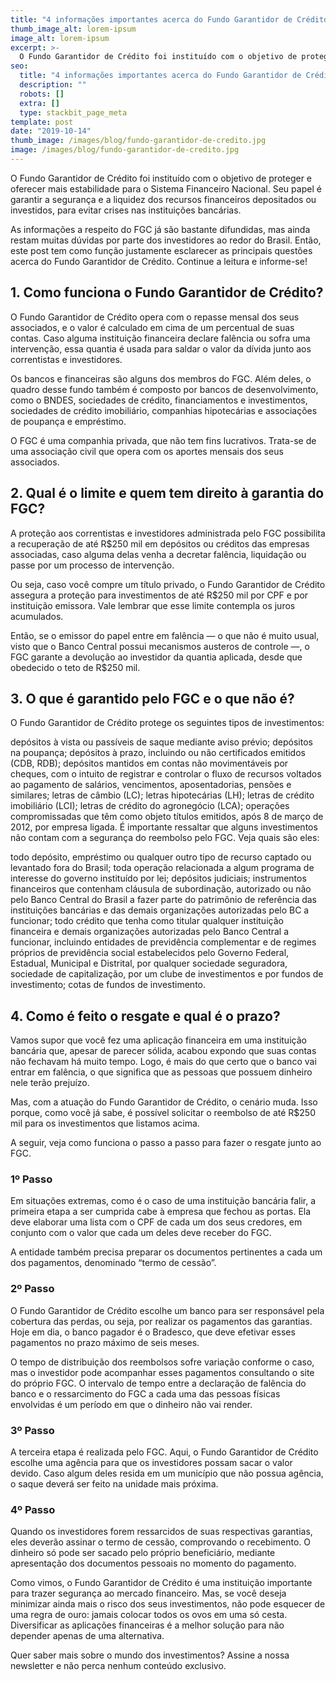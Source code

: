 ```yaml
---
title: "4 informações importantes acerca do Fundo Garantidor de Crédito"
thumb_image_alt: lorem-ipsum
image_alt: lorem-ipsum
excerpt: >-
  O Fundo Garantidor de Crédito foi instituído com o objetivo de proteger e oferecer mais estabilidade para o Sistema Financeiro Nacional. Seu papel é garantir a segurança e a liquidez dos recursos financeiros depositados ou investidos, para evitar crises nas instituições bancárias.
seo:
  title: "4 informações importantes acerca do Fundo Garantidor de Crédito"
  description: ""
  robots: []
  extra: []
  type: stackbit_page_meta
template: post
date: "2019-10-14"
thumb_image: /images/blog/fundo-garantidor-de-credito.jpg
image: /images/blog/fundo-garantidor-de-credito.jpg
---
```


O Fundo Garantidor de Crédito foi instituído com o objetivo de proteger e oferecer mais estabilidade para o Sistema Financeiro Nacional. Seu papel é garantir a segurança e a liquidez dos recursos financeiros depositados ou investidos, para evitar crises nas instituições bancárias.

As informações a respeito do FGC já são bastante difundidas, mas ainda restam muitas dúvidas por parte dos investidores ao redor do Brasil. Então, este post tem como função justamente esclarecer as principais questões acerca do Fundo Garantidor de Crédito. Continue a leitura e informe-se!

## 1. Como funciona o Fundo Garantidor de Crédito?

O Fundo Garantidor de Crédito opera com o repasse mensal dos seus associados, e o valor é calculado em cima de um percentual de suas contas. Caso alguma instituição financeira declare falência ou sofra uma intervenção, essa quantia é usada para saldar o valor da dívida junto aos correntistas e investidores.

Os bancos e financeiras são alguns dos membros do FGC. Além deles, o quadro desse fundo também é composto por bancos de desenvolvimento, como o BNDES, sociedades de crédito, financiamentos e investimentos, sociedades de crédito imobiliário, companhias hipotecárias e associações de poupança e empréstimo.

O FGC é uma companhia privada, que não tem fins lucrativos. Trata-se de uma associação civil que opera com os aportes mensais dos seus associados.

## 2. Qual é o limite e quem tem direito à garantia do FGC?

A proteção aos correntistas e investidores administrada pelo FGC possibilita a recuperação de até R$250 mil em depósitos ou créditos das empresas associadas, caso alguma delas venha a decretar falência, liquidação ou passe por um processo de intervenção.

Ou seja, caso você compre um título privado, o Fundo Garantidor de Crédito assegura a proteção para investimentos de até R$250 mil por CPF e por instituição emissora. Vale lembrar que esse limite contempla os juros acumulados.

Então, se o emissor do papel entre em falência — o que não é muito usual, visto que o Banco Central possui mecanismos austeros de controle —, o FGC garante a devolução ao investidor da quantia aplicada, desde que obedecido o teto de R$250 mil.

## 3. O que é garantido pelo FGC e o que não é?

O Fundo Garantidor de Crédito protege os seguintes tipos de investimentos:

depósitos à vista ou passíveis de saque mediante aviso prévio;
depósitos na poupança;
depósitos à prazo, incluindo ou não certificados emitidos (CDB, RDB);
depósitos mantidos em contas não movimentáveis por cheques, com o intuito de registrar e controlar o fluxo de recursos voltados ao pagamento de salários, vencimentos, aposentadorias, pensões e similares;
letras de câmbio (LC);
letras hipotecárias (LH);
letras de crédito imobiliário (LCI);
letras de crédito do agronegócio (LCA);
operações compromissadas que têm como objeto títulos emitidos, após 8 de março de 2012, por empresa ligada.
É importante ressaltar que alguns investimentos não contam com a segurança do reembolso pelo FGC. Veja quais são eles:

todo depósito, empréstimo ou qualquer outro tipo de recurso captado ou levantado fora do Brasil;
toda operação relacionada a algum programa de interesse do governo instituído por lei;
depósitos judiciais;
instrumentos financeiros que contenham cláusula de subordinação, autorizado ou não pelo Banco Central do Brasil a fazer parte do patrimônio de referência das instituições bancárias e das demais organizações autorizadas pelo BC a funcionar;
todo crédito que tenha como titular qualquer instituição financeira e demais organizações autorizadas pelo Banco Central a funcionar, incluindo entidades de previdência complementar e de regimes próprios de previdência social estabelecidos pelo Governo Federal, Estadual, Municipal e Distrital, por qualquer sociedade seguradora, sociedade de capitalização, por um clube de investimentos e por fundos de investimento;
cotas de fundos de investimento.

## 4. Como é feito o resgate e qual é o prazo?

Vamos supor que você fez uma aplicação financeira em uma instituição bancária que, apesar de parecer sólida, acabou expondo que suas contas não fechavam há muito tempo. Logo, é mais do que certo que o banco vai entrar em falência, o que significa que as pessoas que possuem dinheiro nele terão prejuízo.

Mas, com a atuação do Fundo Garantidor de Crédito, o cenário muda. Isso porque, como você já sabe, é possível solicitar o reembolso de até R$250 mil para os investimentos que listamos acima.

A seguir, veja como funciona o passo a passo para fazer o resgate junto ao FGC.

### 1º Passo

Em situações extremas, como é o caso de uma instituição bancária falir, a primeira etapa a ser cumprida cabe à empresa que fechou as portas. Ela deve elaborar uma lista com o CPF de cada um dos seus credores, em conjunto com o valor que cada um deles deve receber do FGC.

A entidade também precisa preparar os documentos pertinentes a cada um dos pagamentos, denominado “termo de cessão”.

### 2º Passo

O Fundo Garantidor de Crédito escolhe um banco para ser responsável pela cobertura das perdas, ou seja, por realizar os pagamentos das garantias. Hoje em dia, o banco pagador é o Bradesco, que deve efetivar esses pagamentos no prazo máximo de seis meses.

O tempo de distribuição dos reembolsos sofre variação conforme o caso, mas o investidor pode acompanhar esses pagamentos consultando o site do próprio FGC. O intervalo de tempo entre a declaração de falência do banco e o ressarcimento do FGC a cada uma das pessoas físicas envolvidas é um período em que o dinheiro não vai render.

### 3º Passo

A terceira etapa é realizada pelo FGC. Aqui, o Fundo Garantidor de Crédito escolhe uma agência para que os investidores possam sacar o valor devido. Caso algum deles resida em um município que não possua agência, o saque deverá ser feito na unidade mais próxima.

### 4º Passo

Quando os investidores forem ressarcidos de suas respectivas garantias, eles deverão assinar o termo de cessão, comprovando o recebimento. O dinheiro só pode ser sacado pelo próprio beneficiário, mediante apresentação dos documentos pessoais no momento do pagamento.

Como vimos, o Fundo Garantidor de Crédito é uma instituição importante para trazer segurança ao mercado financeiro. Mas, se você deseja minimizar ainda mais o risco dos seus investimentos, não pode esquecer de uma regra de ouro: jamais colocar todos os ovos em uma só cesta. Diversificar as aplicações financeiras é a melhor solução para não depender apenas de uma alternativa.

Quer saber mais sobre o mundo dos investimentos? Assine a nossa newsletter e não perca nenhum conteúdo exclusivo.
